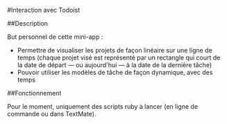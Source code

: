 #Interaction avec Todoist

##Description

But personnel de cette mini-app :

* Permettre de visualiser les projets de façon linéaire sur une ligne de temps (chaque projet visé est représenté par un rectangle qui court de la date de départ — ou aujourd'hui — à la date de la dernière tâche)
* Pouvoir utiliser les modèles de tâche de façon dynamique, avec des temps

##Fonctionnement

Pour le moment, uniquement des scripts ruby à lancer (en ligne de commande ou dans TextMate).